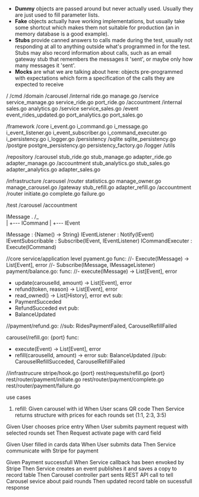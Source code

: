 - **Dummy** objects are passed around but never actually used. Usually they are just used to fill parameter lists.
- **Fake** objects actually have working implementations, but usually take some shortcut which makes them not suitable for production (an in memory database is a good example).
- **Stubs** provide canned answers to calls made during the test, usually not responding at all to anything outside what's programmed in for the test. Stubs may also record information about calls, such as an email gateway stub that remembers the messages it 'sent', or maybe only how many messages it 'sent'.
- **Mocks** are what we are talking about here: objects pre-programmed with expectations which form a specification of the calls they are expected to receive



/
/cmd
/domain
 /carousel
  /internal
    ride.go
    manage.go
  /service
    service_manage.go
    service_ride.go
  port_ride.go
 /accountment
  /internal
    sales.go
    analytics.go
  /service
    service_sales.go
  /event
    event_rides_updated.go
  port_analytics.go
  port_sales.go

/framework
 /core
  i_event.go
  i_command.go
  i_message.go
  i_event_listener.go
  i_event_subscriber.go
  i_command_executer.go
  i_persistency.go
  i_logger.go
 /persistency
  /sqlite
    sqlite_persistency.go
  /postgre
    postgre_persistency.go
  persistency_factory.go
 /logger
 /utils

/repository
 /carousel
  stub_ride.go
  stub_manage.go
  adapter_ride.go
  adapter_manage.go
 /accountment
  stub_analytics.go
  stub_sales.go
  adapter_analytics.go
  adapter_sales.go
 
/infrastructure
 /carousel
  /router
   statistics.go
   manage_owner.go
   manage_carousel.go
  /gateway
   stub_refill.go
   adapter_refill.go
 /accountment
  /router
   initiate.go
   complete.go
   failure.go

/test
 /carousel
 /accountment

IMessage
 .
/_\
 |
 +--- ICommand
 |
 +--- IEvent

IMessage : {Name() -> String}
IEventListener : Notify(IEvent)
IEventSubscribable : Subscribe(IEvent, IEventListener)
ICommandExecuter : Execute(ICommand)

//core
service/application level
pyament.go
  func:
  //- Execute(IMessage) -> List[Event], error
  //- Subscribe(IMessage, IMessageListener)
payment/balance.go: 
  func:
  //- execute(IMessage) -> List[Event], error
  - update(carouselId, amount) -> List[Event], error 
  - refund(token, reason) -> List[Event], error
  - read_owned() -> List[History], error
  evt sub:
  - PaymentSucceded
  - RefundSucceded
  evt pub: 
  - BalanceUpdated
  

//payment/refund.go:
  //sub: RidesPaymentFailed, CarouselRefillFailed

carousel/refill.go: {port}
  func: 
  - execute(Event) -> List[Event], error
  - refill(carouselId, amount) -> error
  sub: BalanceUpdated 
  //pub: CarouselRefillSucceded, CarouselRefillFailed


//infrastrucure
stripe/hook.go {port}
rest/requests/refill.go {port}
rest/router/payment/initiate.go
rest/router/payment/complete.go
rest/router/payment/failure.go


use cases
1. refill:
Given carousel with id
When User scans QR code
Then Service returns structure with prices for each rounds set (1:1, 2:3, 3:5)

Given User chooses price entry
When User submits payment request with selected rounds set
Then Request activate page with card field

Given User filled in cards data
When User submits data
Then Service communicate with Stripe for payment

Given Payment successfull
When Service callback has been envoked by Stripe
Then Service creates an event publishes it and saves a copy to record table
Then Carousel controller part sents REST API call to tell Carousel sevice about paid rounds
Then updated record table on sucessfull response
